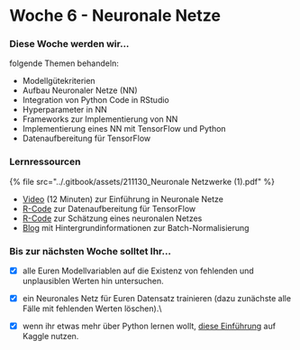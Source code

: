 # Woche 6 - Neuronale Netze

### Diese Woche werden wir...

folgende Themen behandeln:

* Modellgütekriterien
* Aufbau Neuronaler Netze (NN)
* Integration von Python Code in RStudio
* Hyperparameter in NN
* Frameworks zur Implementierung von NN
* Implementierung eines NN mit TensorFlow und Python
* Datenaufbereitung für TensorFlow

### Lernressourcen

{% file src="../.gitbook/assets/211130_Neuronale Netzwerke (1).pdf" %}

* [Video](https://www.youtube.com/watch?v=GvQwE2OhL8I) (12 Minuten) zur Einführung in Neuronale Netze
* [R-Code](https://github.com/opencampus-sh/einfuehrung-in-data-science-und-ml/blob/main/Neuronale%20Netze/neural-net-data-preparation.R) zur Datenaufbereitung für TensorFlow
* [R-Code](https://github.com/opencampus-sh/einfuehrung-in-data-science-und-ml/blob/main/Neuronale%20Netze/neural-net-estimation.Rmd) zur Schätzung eines neuronalen Netzes
* [Blog](https://www.kdnuggets.com/2018/06/batch-normalization-neural-networks.html) mit Hintergrundinformationen zur Batch-Normalisierung

### Bis zur nächsten Woche solltet Ihr...

*   [x] alle Euren Modellvariablen auf die Existenz von fehlenden und unplausiblen Werten hin untersuchen.


* [x] ein Neuronales Netz für Euren Datensatz trainieren (dazu zunächste alle Fälle mit fehlenden Werten löschen).\

* [x] wenn ihr etwas mehr über Python lernen wollt, [diese Einführung](https://www.kaggle.com/colinmorris/hello-python) auf Kaggle nutzen.
